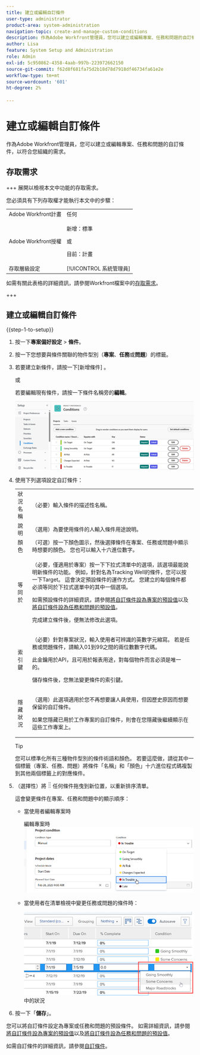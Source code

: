 ```yaml
---
title: 建立或編輯自訂條件
user-type: administrator
product-area: system-administration
navigation-topic: create-and-manage-custom-conditions
description: 作為Adobe Workfront管理員，您可以建立或編輯專案、任務和問題的自訂條件，以符合您組織的需求。
author: Lisa
feature: System Setup and Administration
role: Admin
exl-id: 5c950862-4358-4aab-997b-223972662150
source-git-commit: f62d8f681fa75d2b18d78d7918df46734fa61e2e
workflow-type: tm+mt
source-wordcount: '601'
ht-degree: 2%

---
```


# 建立或編輯自訂條件

作為Adobe Workfront管理員，您可以建立或編輯專案、任務和問題的自訂條件，以符合您組織的需求。

## 存取需求

+++ 展開以檢視本文中功能的存取需求。

您必須具有下列存取權才能執行本文中的步驟：

<table style="table-layout:auto"> 
 <col> 
 <col> 
 <tbody> 
  <tr> 
   <td role="rowheader">Adobe Workfront計畫</td> 
   <td>任何</td> 
  </tr> 
  <tr> 
  <tr> 
   <td role="rowheader">Adobe Workfront授權</td> 
   <td><p>新增：標準</p>
       <p>或</p>
       <p>目前：計畫</p></td>
  </tr> 
  </tr> 
  <tr> 
   <td role="rowheader">存取層級設定</td> 
   <td>[!UICONTROL 系統管理員]</td>
  </tr> 
 </tbody> 
</table>

如需有關此表格的詳細資訊，請參閱Workfront檔案中的[存取需求](/help/quicksilver/administration-and-setup/add-users/access-levels-and-object-permissions/access-level-requirements-in-documentation.md)。

+++

## 建立或編輯自訂條件

{{step-1-to-setup}}

1. 按一下&#x200B;**專案偏好設定** > **條件**。

1. 按一下您想要與條件關聯的物件型別（**專案**、**任務**&#x200B;或&#x200B;**問題**）的標籤。

1. 若要建立新條件，請按一下[新增條件] **&#x200B;**。

   或

   若要編輯現有條件，請按一下條件名稱旁的&#x200B;**編輯**。

   ![編輯自訂條件](assets/custom-conditions-0825.png)

1. 使用下列選項設定自訂條件：

   <table style="table-layout:auto"> 
    <col> 
    <col> 
    <tbody> 
     <tr> 
      <td>狀況名稱</td> 
      <td>（必要）輸入條件的描述性名稱。</td> 
     </tr> 
     <tr> 
      <td>說明</td> 
      <td>（選用）為要使用條件的人輸入條件用途說明。</td> 
     </tr> 
     <tr> 
      <td>顏色</td> 
      <td>（可選）按一下顏色圖示，然後選擇條件在專案、任務或問題中顯示時想要的顏色。 您也可以輸入十六進位數字。</td> 
     </tr> 
     <tr> 
      <td>等同於 </td> 
      <td><p>（必要，僅適用於專案）按一下下拉式清單中的選項，該選項最能說明新條件的功能。 例如，針對名為Tracking Well的條件，您可以按一下Target。 這會決定預設條件的運作方式。 您建立的每個條件都必須等同於下拉式選單中的其中一個選項。</p>
      <p>如需預設條件的詳細資訊，請參閱<a href="../../../administration-and-setup/customize-workfront/create-manage-custom-conditions/set-custom-condition-default-projects.md" class="MCXref xref">將自訂條件設為專案的預設值</a>以及<a href="../../../administration-and-setup/customize-workfront/create-manage-custom-conditions/set-custom-condition-default-tasks-issues.md" class="MCXref xref">將自訂條件設為任務和問題的預設值</a>。</p>
      <p>完成建立條件後，便無法修改此選項。</p></td> 
     </tr> 
     <tr> 
      <td>索引鍵</td> 
      <td><p>（必要）針對專案狀況，輸入使用者可辨識的英數字元縮寫。 若是任務或問題條件，請輸入01到99之間的兩位數數字代碼。 </p>
      <p>此金鑰用於API，且可用於報表用途，對每個物件而言必須是唯一的。</p>
      <p>儲存條件後，您無法變更條件的索引鍵。 </p></td> 
     </tr> 
     <tr> 
      <td>隱藏狀況</td> 
      <td><p>（選用）此選項適用於您不再想要讓人員使用，但因歷史原因而想要保留的自訂條件。 </p>
      <p>如果您隱藏已用於工作專案的自訂條件，則會在您隱藏後繼續顯示在這些工作專案上。 </p></td> 
     </tr> 
    </tbody> 
   </table>

   >[!TIP]
   >
   >您可以標準化所有三種物件型別的條件術語和顏色。 若要這麼做，請從其中一個標籤（專案、任務、問題）將條件「名稱」和「顏色」十六進位程式碼複製到其他兩個標籤上的對應條件。

1. （選擇性）將![移動圖示](assets/move-icon---dots.png)任何條件拖曳到新位置，以重新排序清單。

   這會變更條件在專案、任務和問題中的顯示順序：

   * 當使用者編輯專案時

     編輯專案時![變更條件](assets/change-condition-edit-project-0825.png)

   <!-- 
   * When a user is changing the condition for a task or issue on the Updates tab:

     ![Change condition when updating comment](assets/change-condition-update-comment.png)
   -->

   * 當使用者在清單檢視中變更任務或問題的條件時：

     ![變更清單](assets/change-conditions-list-dropdown-only.png)中的狀況

1. 按一下「**儲存**」。

您可以將自訂條件設定為專案或任務和問題的預設條件。 如需詳細資訊，請參閱[將自訂條件設為專案的預設值](../../../administration-and-setup/customize-workfront/create-manage-custom-conditions/set-custom-condition-default-projects.md)以及[將自訂條件設為任務和問題的預設值](../../../administration-and-setup/customize-workfront/create-manage-custom-conditions/set-custom-condition-default-tasks-issues.md)。

如需自訂條件的詳細資訊，請參閱[自訂條件](../../../administration-and-setup/customize-workfront/create-manage-custom-conditions/custom-conditions.md)。
